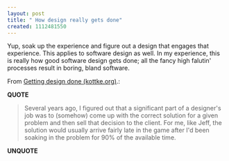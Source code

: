 ```yaml
---
layout: post
title: " How design really gets done"
created: 1112481550
---
```

<p>Yup, soak up the experience and figure out a design that engages that experience. This applies to software design as well. In my experience, this is really how good software design gets done; all the fancy high falutin' processes result in boring, bland software.</p><p>From <a href="http://www.kottke.org/05/04/getting-design-done">Getting design done (kottke.org)</a>.:</p>
<p><b>QUOTE</b></p><blockquote>Several years ago, I figured out that a significant part of a designer's job was to (somehow) come up with the correct solution for a given problem and then sell that decision to the client. For me, like Jeff, the solution would usually arrive fairly late in the game after I'd been soaking in the problem for 90% of the available time.</blockquote><p><b>UNQUOTE</b></p>



